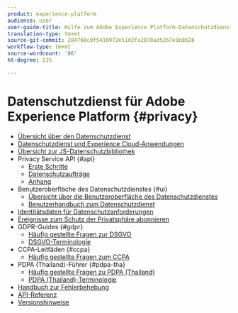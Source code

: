 ```yaml
---
product: experience-platform
audience: user
user-guide-title: Hilfe zum Adobe Experience Platform-Datenschutzdienst
translation-type: tm+mt
source-git-commit: 284768c0f5416972e51d2fa2078ad5267e1b8628
workflow-type: tm+mt
source-wordcount: '86'
ht-degree: 11%

---
```



# Datenschutzdienst für Adobe Experience Platform {#privacy}

* [Übersicht über den Datenschutzdienst](home.md)
* [Datenschutzdienst und Experience Cloud-Anwendungen](experience-cloud-apps.md)
* [Übersicht zur JS-Datenschutzbibliothek](js-library.md)
* Privacy Service API {#api}
   * [Erste Schritte](api/getting-started.md)
   * [Datenschutzaufträge](api/privacy-jobs.md)
   * [Anhang](api/appendix.md)
* Benutzeroberfläche des Datenschutzdienstes {#ui}
   * [Übersicht über die Benutzeroberfläche des Datenschutzdienstes](ui/overview.md)
   * [Benutzerhandbuch zum Datenschutzdienst](ui/user-guide.md)
* [Identitätsdaten für Datenschutzanforderungen](identity-data.md)
* [Ereignisse zum Schutz der Privatsphäre abonnieren](privacy-events.md)
* GDPR-Guides {#gdpr}
   * [Häufig gestellte Fragen zur DSGVO](gdpr/faq.md)
   * [DSGVO-Terminologie](gdpr/terminology.md)
* CCPA-Leitfäden {#ccpa}
   * [Häufig gestellte Fragen zum CCPA](ccpa/faq.md)
* PDPA (Thailand)-Führer {#pdpa-tha}
   * [Häufig gestellte Fragen zu PDPA (Thailand)](./pdpa-tha/faq.md)
   * [PDPA (Thailand)-Terminologie](./pdpa-tha/terminology.md)
* [Handbuch zur Fehlerbehebung](troubleshooting-guide.md)
* [API-Referenz](https://www.adobe.io/apis/experienceplatform/home/api-reference.html#!acpdr/swagger-specs/privacy-service.yaml)
* [Versionshinweise](release-notes.md)
